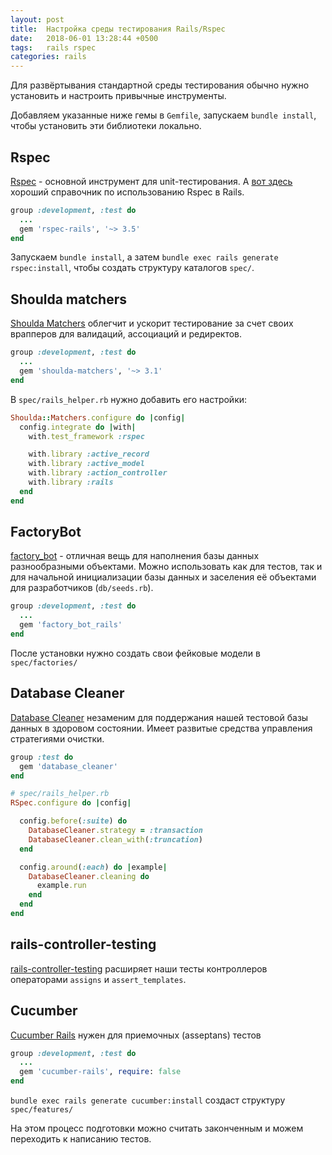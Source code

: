 ```yaml
---
layout: post
title:  Настройка среды тестирования Rails/Rspec
date:   2018-06-01 13:28:44 +0500
tags:   rails rspec
categories: rails
---
```


Для развёртывания стандартной среды тестирования обычно нужно установить и настроить привычные инструменты.

Добавляем указанные ниже гемы в `Gemfile`, запускаем `bundle install`, чтобы установить эти библиотеки локально. 

## Rspec

[Rspec](https://github.com/rspec/rspec-rails) - основной инструмент для unit-тестирования. 
А [вот здесь](https://relishapp.com/rspec/rspec-rails/docs) хороший справочник по использованию Rspec в Rails.

```ruby
group :development, :test do
  ...
  gem 'rspec-rails', '~> 3.5'
end
````

Запускаем `bundle install`, а затем `bundle exec rails generate rspec:install`, чтобы создать структуру каталогов `spec/`. 

## Shoulda matchers

[Shoulda Matchers](https://github.com/thoughtbot/shoulda-matchers) облегчит и ускорит тестирование за счет своих врапперов для валидаций, ассоциаций и редиректов. 

```ruby
group :development, :test do
  ...
  gem 'shoulda-matchers', '~> 3.1'
end
```

В `spec/rails_helper.rb` нужно добавить его настройки:
```ruby
Shoulda::Matchers.configure do |config|
  config.integrate do |with|
    with.test_framework :rspec

    with.library :active_record
    with.library :active_model
    with.library :action_controller
    with.library :rails
  end
end
```

## FactoryBot

[factory_bot](https://github.com/thoughtbot/factory_bot_rails) - отличная вещь для наполнения базы данных разнообразными объектами. Можно использовать как для тестов, так и для начальной инициализации базы данных и заселения её объектами для разработчиков (`db/seeds.rb`).

```ruby
group :development, :test do
  ...
  gem 'factory_bot_rails'
end
```

После установки нужно создать свои фейковые модели в `spec/factories/`

## Database Cleaner

[Database Cleaner](https://github.com/DatabaseCleaner/database_cleaner) незаменим для поддержания нашей тестовой базы данных в здоровом состоянии. Имеет развитые средства управления стратегиями очистки.

```ruby
group :test do
  gem 'database_cleaner'
end
```

```ruby
# spec/rails_helper.rb
RSpec.configure do |config|

  config.before(:suite) do
    DatabaseCleaner.strategy = :transaction
    DatabaseCleaner.clean_with(:truncation)
  end

  config.around(:each) do |example|
    DatabaseCleaner.cleaning do
      example.run
    end
  end
end
```

## rails-controller-testing

[rails-controller-testing](https://github.com/rails/rails-controller-testing) расширяет наши тесты контроллеров операторами `assigns` и `assert_templates`.

## Cucumber

[Cucumber Rails](https://github.com/cucumber/cucumber-rails) нужен для приемочных (asseptans) тестов

```ruby
group :development, :test do
  ...
  gem 'cucumber-rails', require: false
end
```

`bundle exec rails generate cucumber:install` создаст структуру `spec/features/`

На этом процесс подготовки можно считать законченным и можем переходить к написанию тестов.
